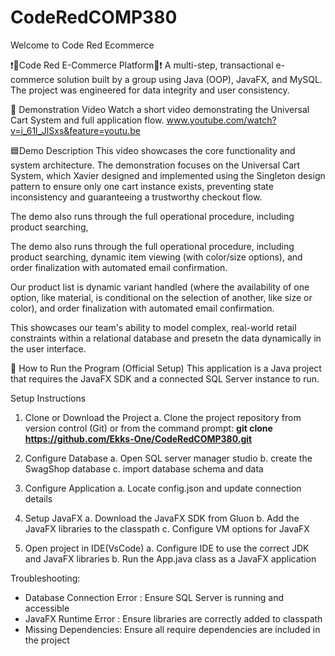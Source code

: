 # CodeRedCOMP380
Welcome to Code Red Ecommerce

❗🔴Code Red E-Commerce Platform🔴❗
A multi-step, transactional e-commerce solution built by a group using Java (OOP), JavaFX, and MySQL. The project was engineered for data integrity and user consistency.

🎥 Demonstration Video
Watch a short video demonstrating the Universal Cart System and full application flow.
www.youtube.com/watch?v=i_61l_JlSxs&feature=youtu.be


🟦Demo Description
This video showcases the core functionality and system architecture. The demonstration focuses on the Universal Cart System, which Xavier designed and implemented using the Singleton design pattern to ensure only one cart instance exists, preventing state inconsistency and guaranteeing a trustworthy checkout flow.

The demo also runs through the full operational procedure, including product searching, 

The demo also runs through the full operational procedure, including product searching, dynamic item viewing (with color/size options), and order finalization with automated email confirmation.

Our product list is dynamic variant handled (where the availability of one option, like material, is conditional on the selection of another, like size or color), and order finalization with automated email confirmation.

This showcases our team's ability to model complex, real-world retail constraints within a relational database and presetn the data dynamically in the user interface. 

🚀 How to Run the Program (Official Setup)
This application is a Java project that requires the JavaFX SDK and a connected SQL Server instance to run.

Setup Instructions
1. Clone or Download the Project
  a. Clone the project repository from version control (Git) or from the command prompt:
    **git clone https://github.com/Ekks-One/CodeRedCOMP380.git**

2. Configure Database
  a. Open SQL server manager studio
  b. create the SwagShop database
  c. import database schema and data

3. Configure Application
  a. Locate config.json and update connection details

4. Setup JavaFX
  a. Download the JavaFX SDK from Gluon
  b. Add the JavaFX libraries to the classpath
  c. Configure VM options for JavaFX

5. Open project in IDE(VsCode)
  a. Configure IDE to use the correct JDK and JavaFX libraries
  b. Run the App.java class as a JavaFX application

Troubleshooting:
- Database Connection Error : Ensure SQL Server is running and accessible
- JavaFX Runtime Error : Ensure libraries are correctly added to classpath
- Missing Dependencies: Ensure all require dependencies are included in the project
